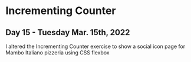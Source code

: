 # Incrementing Counter
## Day 15 - Tuesday Mar. 15th, 2022
I altered the Incrementing Counter exercise to show a social icon page for Mambo Italiano pizzeria using CSS flexbox
